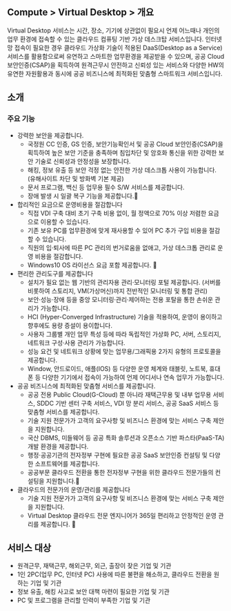 ## Compute > Virtual Desktop > 개요

Virtual Desktop 서비스는 시간, 장소, 기기에 상관없이 필요시 언제 어느때나 개인의 업무 환경에 접속할 수 있는 클라우드 컴퓨팅 기반 가상 데스크탑 서비스입니다.
인터넷망 접속이 필요한 경우 클라우드 가상화 기술이 적용된 DaaS(Desktop as a Service) 서비스를 활용함으로써 유연하고 스마트한 업무환경을 제공받을 수 있으며, 공공 Cloud 보안인증(CSAP)을 획득하여 원격근무시 안전하고 신뢰성 있는 서비스와 다양한 HW의 유연한 자원활용과 동시에 공공 비즈니스에 최적화된 맞춤형 스마트워크 서비스입니다.  

## 소개

### 주요 기능
* 강력한 보안을 제공합니다.
    * 국정원 CC 인증, GS 인증, 보안기능확인서 및 공공 Cloud 보안인증(CSAP)을 획득하여 높은 보안 기준을 충족하며 침입차단 및 암호화 통신을 위한 강력한 보안 기술로 신뢰성과 안정성을 보장합니다.
    * 해킹, 정보 유출 등 보안 걱정 없는 안전한 가상 데스크톱 사용이 가능합니다. (유해사이트 차단 및 방화벽 기본 제공)
    * 문서 프로그램, 백신 등 업무용 필수 S/W 서비스를 제공합니다.
    * 장애 발생 시 일괄 복구 기능을 제공합니다.
* 합리적인 요금으로 운영비용을 절감합니다
    * 직접 VDI 구축 대비 초기 구축 비용 없이, 월 정액으로 70% 이상 저렴한 요금으로 이용할 수 있습니다.
    * 기존 보유 PC를 업무환경에 맞게 재사용할 수 있어 PC 추가 구입 비용을 절감할 수 있습니다.
    * 직원의 입·퇴사에 따른 PC 관리의 번거로움을 없애고, 가상 데스크톱 관리로 운영 비용을 절감합니다.
    * Windows10 OS 라이선스 요금 포함 제공합니다. 
* 편리한 관리도구를 제공합니다 
     * 설치가 필요 없는 웹 기반의 관리자용 관리·모니터링 포털 제공합니다. (서버를 비롯하여 스토리지, VM(가상머신)까지 전반적인 모니터링 및 통합 관리)
     * 보안·성능·장애 등을 중앙 모니터링·관리·제어하는 전용 포탈을 통한 손쉬운 관리가 가능합니다.
     * HCI (Hyper-Converged Infrastructure) 기술을 적용하여, 운영이 용이하고 향후에도 용량 증설이 용이합니다.
     * 사용자 그룹별 개인 업무 특성 등에 따라 독립적인 가상화 PC, 서버, 스토리지, 네트워크 구성·사용 관리가 가능합니다.
     * 성능 요건 및 네트워크 상황에 맞는 업무용/그래픽용 2가지 유형의 프로토콜을 제공합니다.
     * Window, 안드로이드, 애플(IOS) 등 다양한 운영 체계와 태블릿, 노트북, 휴대폰 등 다양한 기기에서 접속이 가능하여 언제 어디서나 연속 업무가 가능합니다.
* 공공 비즈니스에 최적화된 맞춤형 서비스를 제공합니다.
     * 공공 전용 Public Cloud(G-Cloud) 뿐 아니라 재택근무용 및 내부 업무용 서비스, SDDC 기반 센터 구축 서비스, VDI 망 분리 서비스, 공공 SaaS 서비스 등 맞춤형 서비스를 제공합니다.
     * 기술 지원 전문가가 고객의 요구사항 및 비즈니스 환경에 맞는 서비스 구축 제안을 지원합니다.
     * 국산 DBMS, 미들웨어 등 공공 특화 솔루션과 오픈소스 기반 파스타(PaaS-TA) 개발 환경을 제공합니다.
     * 행정·공공기관의 전자정부 구현에 필요한 공공 SaaS 보안인증 컨설팅 및 다양한 소프트웨어를 제공합니다.
     * 공공부문 클라우드 전환을 통한 전자정부 구현을 위한 클라우드 전문가들의 컨설팅을 지원합니다.
* 클라우드의 전문가의 운영/관리를 제공합니다
     * 기술 지원 전문가가 고객의 요구사항 및 비즈니스 환경에 맞는 서비스 구축 제안을 지원합니다.
     * Virtual Desktop 클라우드 전문 엔지니어가 365일 편리하고 안정적인 운영 관리를 제공합니다. 

## 서비스 대상

* 원격근무, 재택근무, 해외근무, 외근, 출장이 잦은 기업 및 기관 
* 1인 2PC(업무 PC, 인터넷 PC) 사용에 따른 불편을 해소하고, 클라우드 전환을 원하는 기업 및 기관
* 정보 유출, 해킹 사고로 보안 대책 마련이 필요한 기업 및 기관
* PC 및 프로그램을 관리할 인력이 부족한 기업 및 기관 
